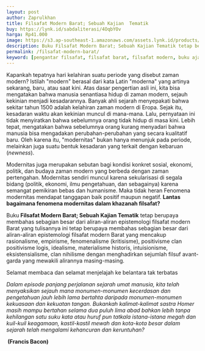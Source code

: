 ```yaml
---
layout: post
author: Zaprulkhan
title: Filsafat Modern Barat; Sebuah Kajian  Tematik
buy: https://lynk.id/sabdaliterasi/4OqbYOv
harga: Rp41.000
image: https://s3.ap-southeast-1.amazonaws.com/assets.lynk.id/products/30-11-2023/1701287548200_5564102
description: Buku Filsafat Modern Barat; Sebuah Kajian Tematik tetap berupaya membahas sebagian besar dari aliran-aliran epistemologi filsafat modern Barat yang tu...
permalink: /filsafat-modern-barat/
keyword: [pengantar filsafat, filsafat barat, filsafat modern, buku ajar filsafat, filsafat untuk pemula, epistemologi]
---
```

<p>Kapankah tepatnya hari kelahiran suatu periode  yang disebut zaman modern? Istilah "modern" berasal dari kata Latin  "moderna" yang artinya sekarang, baru, atau saat kini. Atas dasar  pengertian asli ini, kita bisa mengatakan bahwa manusia senantiasa  hidup di zaman modern, sejauh kekinian menjadi kesadarannya.  Banyak ahli sejarah menyepakati bahwa sekitar tahun 1500 adalah  kelahiran zaman modern di Eropa. Sejak itu, kesadaran waktu  akan kekinian muncul di mana-mana. Lalu, pernyataan ini tidak  menyiratkan bahwa sebelumnya orang tidak hidup di masa kini. Lebih  tepat, mengatakan bahwa sebelumnya orang kurang menyadari bahwa  manusia bisa mengadakan perubahan-perubahan yang secara kualitatif baru. Oleh karena itu, "modernitas" bukan hanya menunjuk pada  periode, melainkan juga suatu bentuk kesadaran yang terkait dengan  kebaruan (<i>newness</i>).</p><p>Modernitas juga merupakan sebutan bagi kondisi konkret sosial,  ekonomi, politik, dan budaya zaman modern yang berbeda dengan  zaman pertengahan. Modernitas sendiri muncul karena sekularisasi  di segala bidang (politik, ekonomi, ilmu pengetahuan, dan sebagainya)  karena semangat pemikiran bebas dan humanisme. Maka tidak heran Fenomena modernitas mendapat tanggapan baik positif maupun  negatif. <strong>Lantas bagaimana fenomena modernitas dalam khazanah filsafat?</strong></p><p>Buku<strong> Filsafat Modern Barat; Sebuah Kajian  Tematik</strong> tetap berupaya membahas sebagian  besar dari aliran-aliran epistemologi filsafat modern Barat yang tulisannya ini tetap berupaya membahas sebagian  besar dari aliran-aliran epistemologi filsafat modern Barat yang mencakup rasionalisme, empirisme, fenomenalisme (kritisisme),  positivisme clan positivisme logis, idealisme, materialisme historis,  intuisionisme, eksistensialisme, clan nihilisme dengan menghadirkan  sejumlah filsuf avant-garda yang mewakili alirannya masing-masing.</p><p>Selamat membaca dan selamat menjelajah ke belantara tak terbatas</p><p><i>Dalam episode panjang perjalanan sejarah umat manusia,  kita telah menyaksikan sejauh mana monumen-monumen  kecerdasan dan pengetahuan jauh lebih lama bertahta daripada  monumen-monumen kekuasaan dan kekuatan tangan. Bukankah  kalimat-kalimat sastra Homer masih mampu bertahan selama dua  puluh lima abad bahkan lebih tanpa kehilangan satu suku kata atau  huruf pun tatkala istana-istana megah dan kuil-kuil  keagamaan, kastil-kastil mewah dan kota-kota besar  dalam sejarah telah mengalami kehancuran dan keruntuhan?&nbsp;</i></p><p><strong>&nbsp;(Francis Bacon)</strong></p>
